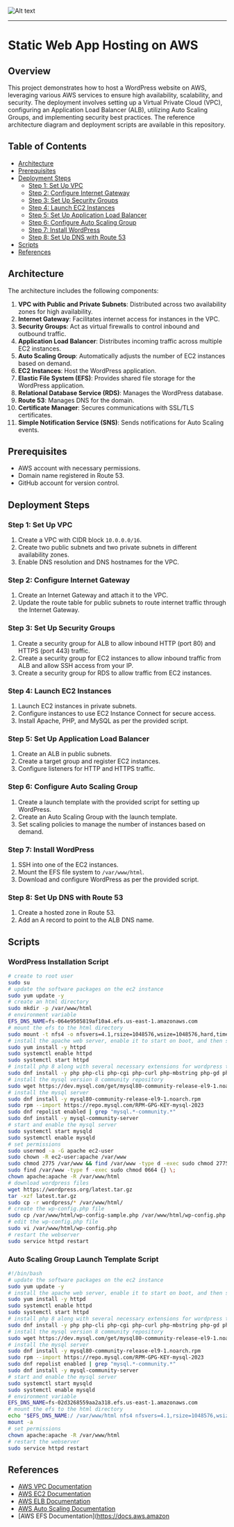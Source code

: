 ![Alt text](2._Host_a_WordPress_Website_on_AWS.png)

---
# Static Web App Hosting on AWS

## Overview

This project demonstrates how to host a WordPress website on AWS, leveraging various AWS services to ensure high availability, scalability, and security. The deployment involves setting up a Virtual Private Cloud (VPC), configuring an Application Load Balancer (ALB), utilizing Auto Scaling Groups, and implementing security best practices. The reference architecture diagram and deployment scripts are available in this repository.

## Table of Contents

- [Architecture](#architecture)
- [Prerequisites](#prerequisites)
- [Deployment Steps](#deployment-steps)
  - [Step 1: Set Up VPC](#step-1-set-up-vpc)
  - [Step 2: Configure Internet Gateway](#step-2-configure-internet-gateway)
  - [Step 3: Set Up Security Groups](#step-3-set-up-security-groups)
  - [Step 4: Launch EC2 Instances](#step-4-launch-ec2-instances)
  - [Step 5: Set Up Application Load Balancer](#step-5-set-up-application-load-balancer)
  - [Step 6: Configure Auto Scaling Group](#step-6-configure-auto-scaling-group)
  - [Step 7: Install WordPress](#step-7-install-wordpress)
  - [Step 8: Set Up DNS with Route 53](#step-8-set-up-dns-with-route-53)
- [Scripts](#scripts)
- [References](#references)

## Architecture

The architecture includes the following components:

1. **VPC with Public and Private Subnets**: Distributed across two availability zones for high availability.
2. **Internet Gateway**: Facilitates internet access for instances in the VPC.
3. **Security Groups**: Act as virtual firewalls to control inbound and outbound traffic.
4. **Application Load Balancer**: Distributes incoming traffic across multiple EC2 instances.
5. **Auto Scaling Group**: Automatically adjusts the number of EC2 instances based on demand.
6. **EC2 Instances**: Host the WordPress application.
7. **Elastic File System (EFS)**: Provides shared file storage for the WordPress application.
8. **Relational Database Service (RDS)**: Manages the WordPress database.
9. **Route 53**: Manages DNS for the domain.
10. **Certificate Manager**: Secures communications with SSL/TLS certificates.
11. **Simple Notification Service (SNS)**: Sends notifications for Auto Scaling events.

## Prerequisites

- AWS account with necessary permissions.
- Domain name registered in Route 53.
- GitHub account for version control.

## Deployment Steps

### Step 1: Set Up VPC

1. Create a VPC with CIDR block `10.0.0.0/16`.
2. Create two public subnets and two private subnets in different availability zones.
3. Enable DNS resolution and DNS hostnames for the VPC.

### Step 2: Configure Internet Gateway

1. Create an Internet Gateway and attach it to the VPC.
2. Update the route table for public subnets to route internet traffic through the Internet Gateway.

### Step 3: Set Up Security Groups

1. Create a security group for ALB to allow inbound HTTP (port 80) and HTTPS (port 443) traffic.
2. Create a security group for EC2 instances to allow inbound traffic from ALB and allow SSH access from your IP.
3. Create a security group for RDS to allow traffic from EC2 instances.

### Step 4: Launch EC2 Instances

1. Launch EC2 instances in private subnets.
2. Configure instances to use EC2 Instance Connect for secure access.
3. Install Apache, PHP, and MySQL as per the provided script.

### Step 5: Set Up Application Load Balancer

1. Create an ALB in public subnets.
2. Create a target group and register EC2 instances.
3. Configure listeners for HTTP and HTTPS traffic.

### Step 6: Configure Auto Scaling Group

1. Create a launch template with the provided script for setting up WordPress.
2. Create an Auto Scaling Group with the launch template.
3. Set scaling policies to manage the number of instances based on demand.

### Step 7: Install WordPress

1. SSH into one of the EC2 instances.
2. Mount the EFS file system to `/var/www/html`.
3. Download and configure WordPress as per the provided script.

### Step 8: Set Up DNS with Route 53

1. Create a hosted zone in Route 53.
2. Add an A record to point to the ALB DNS name.

## Scripts

### WordPress Installation Script

```bash
# create to root user 
sudo su 
# update the software packages on the ec2 instance  
sudo yum update -y 
# create an html directory  
sudo mkdir -p /var/www/html 
# environment variable 
EFS_DNS_NAME=fs-064e9505819af10a4.efs.us-east-1.amazonaws.com 
# mount the efs to the html directory  
sudo mount -t nfs4 -o nfsvers=4.1,rsize=1048576,wsize=1048576,hard,timeo=600,retrans=2,noresvport "$EFS_DNS_NAME":/ /var/www/html 
# install the apache web server, enable it to start on boot, and then start the server immediately 
sudo yum install -y httpd 
sudo systemctl enable httpd 
sudo systemctl start httpd 
# install php 8 along with several necessary extensions for wordpress to run 
sudo dnf install -y php php-cli php-cgi php-curl php-mbstring php-gd php-mysqlnd php-gettext php-json php-xml php-fpm php-intl php-zip php-bcmath php-ctype php-fileinfo php-openssl php-pdo php-tokenizer 
# install the mysql version 8 community repository 
sudo wget https://dev.mysql.com/get/mysql80-community-release-el9-1.noarch.rpm 
# install the mysql server 
sudo dnf install -y mysql80-community-release-el9-1.noarch.rpm 
sudo rpm --import https://repo.mysql.com/RPM-GPG-KEY-mysql-2023 
sudo dnf repolist enabled | grep "mysql.*-community.*" 
sudo dnf install -y mysql-community-server 
# start and enable the mysql server 
sudo systemctl start mysqld 
sudo systemctl enable mysqld 
# set permissions 
sudo usermod -a -G apache ec2-user 
sudo chown -R ec2-user:apache /var/www 
sudo chmod 2775 /var/www && find /var/www -type d -exec sudo chmod 2775 {} \; 
sudo find /var/www -type f -exec sudo chmod 0664 {} \; 
chown apache:apache -R /var/www/html 
# download wordpress files 
wget https://wordpress.org/latest.tar.gz 
tar -xzf latest.tar.gz 
sudo cp -r wordpress/* /var/www/html/ 
# create the wp-config.php file 
sudo cp /var/www/html/wp-config-sample.php /var/www/html/wp-config.php 
# edit the wp-config.php file 
sudo vi /var/www/html/wp-config.php 
# restart the webserver 
sudo service httpd restart
```

### Auto Scaling Group Launch Template Script

```bash
#!/bin/bash 
# update the software packages on the ec2 instance  
sudo yum update -y 
# install the apache web server, enable it to start on boot, and then start the server immediately 
sudo yum install -y httpd 
sudo systemctl enable httpd 
sudo systemctl start httpd 
# install php 8 along with several necessary extensions for wordpress to run 
sudo dnf install -y php php-cli php-cgi php-curl php-mbstring php-gd php-mysqlnd php-gettext php-json php-xml php-fpm php-intl php-zip php-bcmath php-ctype php-fileinfo php-openssl php-pdo php-tokenizer 
# install the mysql version 8 community repository 
sudo wget https://dev.mysql.com/get/mysql80-community-release-el9-1.noarch.rpm 
# install the mysql server 
sudo dnf install -y mysql80-community-release-el9-1.noarch.rpm 
sudo rpm --import https://repo.mysql.com/RPM-GPG-KEY-mysql-2023 
sudo dnf repolist enabled | grep "mysql.*-community.*" 
sudo dnf install -y mysql-community-server 
# start and enable the mysql server 
sudo systemctl start mysqld 
sudo systemctl enable mysqld 
# environment variable 
EFS_DNS_NAME=fs-02d3268559aa2a318.efs.us-east-1.amazonaws.com 
# mount the efs to the html directory  
echo "$EFS_DNS_NAME:/ /var/www/html nfs4 nfsvers=4.1,rsize=1048576,wsize=1048576,hard,timeo=600,retrans=2 0 0" >> /etc/fstab 
mount -a 
# set permissions 
chown apache:apache -R /var/www/html 
# restart the webserver 
sudo service httpd restart
```

## References

- [AWS VPC Documentation](https://docs.aws.amazon.com/vpc)
- [AWS EC2 Documentation](https://docs.aws.amazon.com/ec2)
- [AWS ELB Documentation](https://docs.aws.amazon.com/elasticloadbalancing)
- [AWS Auto Scaling Documentation](https://docs.aws.amazon.com/autoscaling)
- [AWS EFS Documentation](https://docs.aws.amazon
